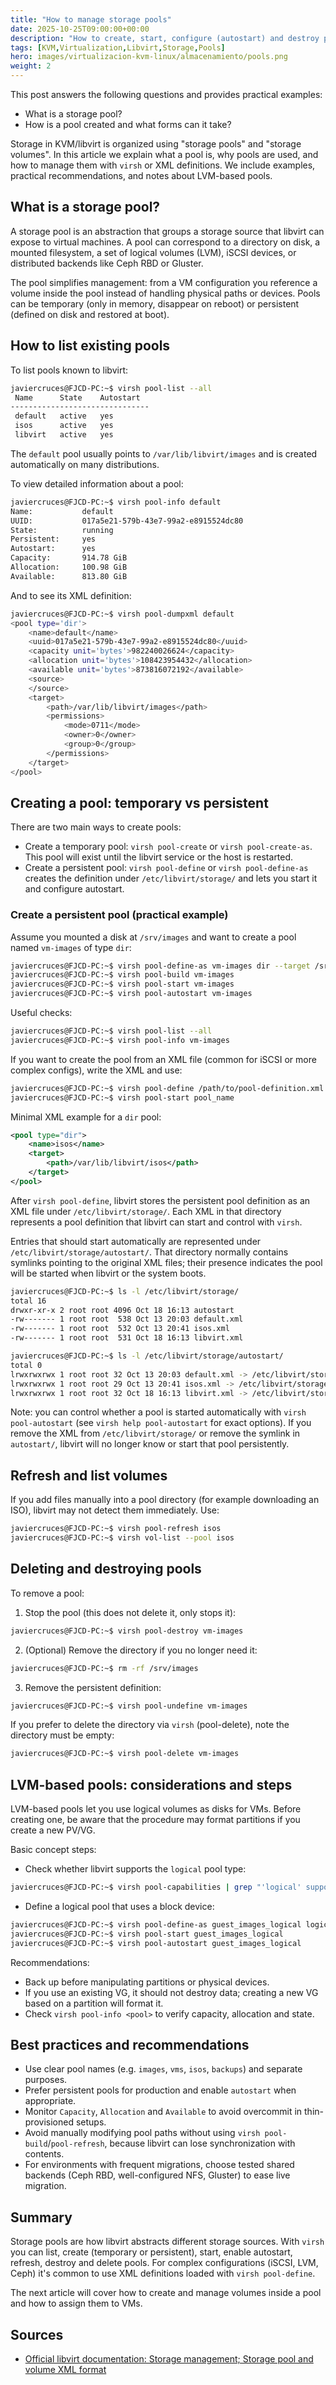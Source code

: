 ```yaml
---
title: "How to manage storage pools"
date: 2025-10-25T09:00:00+00:00
description: "How to create, start, configure (autostart) and destroy pools using virsh and XML files; list and inspect pools; differences between types: dir, disk, logical, iSCSI, ZFS, NFS."
tags: [KVM,Virtualization,Libvirt,Storage,Pools]
hero: images/virtualizacion-kvm-linux/almacenamiento/pools.png
weight: 2
---
```


This post answers the following questions and provides practical examples:

- What is a storage pool?
- How is a pool created and what forms can it take?

Storage in KVM/libvirt is organized using "storage pools" and "storage volumes". In this article we explain what a pool is, why pools are used, and how to manage them with `virsh` or XML definitions. We include examples, practical recommendations, and notes about LVM-based pools.

## What is a storage pool?

A storage pool is an abstraction that groups a storage source that libvirt can expose to virtual machines. A pool can correspond to a directory on disk, a mounted filesystem, a set of logical volumes (LVM), iSCSI devices, or distributed backends like Ceph RBD or Gluster.

The pool simplifies management: from a VM configuration you reference a volume inside the pool instead of handling physical paths or devices. Pools can be temporary (only in memory, disappear on reboot) or persistent (defined on disk and restored at boot).

## How to list existing pools

To list pools known to libvirt:

```bash
javiercruces@FJCD-PC:~$ virsh pool-list --all
 Name      State    Autostart
-------------------------------
 default   active   yes
 isos      active   yes
 libvirt   active   yes

```

The `default` pool usually points to `/var/lib/libvirt/images` and is created automatically on many distributions.

To view detailed information about a pool:

```bash
javiercruces@FJCD-PC:~$ virsh pool-info default
Name:           default
UUID:           017a5e21-579b-43e7-99a2-e8915524dc80
State:          running
Persistent:     yes
Autostart:      yes
Capacity:       914.78 GiB
Allocation:     100.98 GiB
Available:      813.80 GiB

```

And to see its XML definition:

```bash
javiercruces@FJCD-PC:~$ virsh pool-dumpxml default
<pool type='dir'>
	<name>default</name>
	<uuid>017a5e21-579b-43e7-99a2-e8915524dc80</uuid>
	<capacity unit='bytes'>982240026624</capacity>
	<allocation unit='bytes'>108423954432</allocation>
	<available unit='bytes'>873816072192</available>
	<source>
	</source>
	<target>
		<path>/var/lib/libvirt/images</path>
		<permissions>
			<mode>0711</mode>
			<owner>0</owner>
			<group>0</group>
		</permissions>
	</target>
</pool>
```

## Creating a pool: temporary vs persistent

There are two main ways to create pools:

- Create a temporary pool: `virsh pool-create` or `virsh pool-create-as`. This pool will exist until the libvirt service or the host is restarted.
- Create a persistent pool: `virsh pool-define` or `virsh pool-define-as` creates the definition under `/etc/libvirt/storage/` and lets you start it and configure autostart.

### Create a persistent pool (practical example)

Assume you mounted a disk at `/srv/images` and want to create a pool named `vm-images` of type `dir`:

```bash
javiercruces@FJCD-PC:~$ virsh pool-define-as vm-images dir --target /srv/images
javiercruces@FJCD-PC:~$ virsh pool-build vm-images
javiercruces@FJCD-PC:~$ virsh pool-start vm-images
javiercruces@FJCD-PC:~$ virsh pool-autostart vm-images
```

Useful checks:

```bash
javiercruces@FJCD-PC:~$ virsh pool-list --all
javiercruces@FJCD-PC:~$ virsh pool-info vm-images
```

If you want to create the pool from an XML file (common for iSCSI or more complex configs), write the XML and use:

```bash
javiercruces@FJCD-PC:~$ virsh pool-define /path/to/pool-definition.xml
javiercruces@FJCD-PC:~$ virsh pool-start pool_name
```

Minimal XML example for a `dir` pool:

```xml
<pool type="dir">
	<name>isos</name>
	<target>
		<path>/var/lib/libvirt/isos</path>
	</target>
</pool>
```

After `virsh pool-define`, libvirt stores the persistent pool definition as an XML file under `/etc/libvirt/storage/`. Each XML in that directory represents a pool definition that libvirt can start and control with `virsh`.

Entries that should start automatically are represented under `/etc/libvirt/storage/autostart/`. That directory normally contains symlinks pointing to the original XML files; their presence indicates the pool will be started when libvirt or the system boots.

```bash
javiercruces@FJCD-PC:~$ ls -l /etc/libvirt/storage/
total 16
drwxr-xr-x 2 root root 4096 Oct 18 16:13 autostart
-rw------- 1 root root  538 Oct 13 20:03 default.xml
-rw------- 1 root root  532 Oct 13 20:41 isos.xml
-rw------- 1 root root  531 Oct 18 16:13 libvirt.xml

javiercruces@FJCD-PC:~$ ls -l /etc/libvirt/storage/autostart/
total 0
lrwxrwxrwx 1 root root 32 Oct 13 20:03 default.xml -> /etc/libvirt/storage/default.xml
lrwxrwxrwx 1 root root 29 Oct 13 20:41 isos.xml -> /etc/libvirt/storage/isos.xml
lrwxrwxrwx 1 root root 32 Oct 18 16:13 libvirt.xml -> /etc/libvirt/storage/libvirt.xml
```

Note: you can control whether a pool is started automatically with `virsh pool-autostart` (see `virsh help pool-autostart` for exact options). If you remove the XML from `/etc/libvirt/storage/` or remove the symlink in `autostart/`, libvirt will no longer know or start that pool persistently.

## Refresh and list volumes

If you add files manually into a pool directory (for example downloading an ISO), libvirt may not detect them immediately. Use:

```bash
javiercruces@FJCD-PC:~$ virsh pool-refresh isos
javiercruces@FJCD-PC:~$ virsh vol-list --pool isos
```

## Deleting and destroying pools

To remove a pool:

1. Stop the pool (this does not delete it, only stops it):

```bash
javiercruces@FJCD-PC:~$ virsh pool-destroy vm-images
```

2. (Optional) Remove the directory if you no longer need it:

```bash
javiercruces@FJCD-PC:~$ rm -rf /srv/images
```

3. Remove the persistent definition:

```bash
javiercruces@FJCD-PC:~$ virsh pool-undefine vm-images
```

If you prefer to delete the directory via `virsh` (pool-delete), note the directory must be empty:

```bash
javiercruces@FJCD-PC:~$ virsh pool-delete vm-images
```

## LVM-based pools: considerations and steps

LVM-based pools let you use logical volumes as disks for VMs. Before creating one, be aware that the procedure may format partitions if you create a new PV/VG.

Basic concept steps:

- Check whether libvirt supports the `logical` pool type:

```bash
javiercruces@FJCD-PC:~$ virsh pool-capabilities | grep "'logical' supported='yes'"
```

- Define a logical pool that uses a block device:

```bash
javiercruces@FJCD-PC:~$ virsh pool-define-as guest_images_logical logical --source-dev=/dev/sdc --source-name libvirt_lvm --target /dev/libvirt_lvm
javiercruces@FJCD-PC:~$ virsh pool-start guest_images_logical
javiercruces@FJCD-PC:~$ virsh pool-autostart guest_images_logical
```

Recommendations:

- Back up before manipulating partitions or physical devices.
- If you use an existing VG, it should not destroy data; creating a new VG based on a partition will format it.
- Check `virsh pool-info <pool>` to verify capacity, allocation and state.

## Best practices and recommendations

- Use clear pool names (e.g. `images`, `vms`, `isos`, `backups`) and separate purposes.
- Prefer persistent pools for production and enable `autostart` when appropriate.
- Monitor `Capacity`, `Allocation` and `Available` to avoid overcommit in thin-provisioned setups.
- Avoid manually modifying pool paths without using `virsh pool-build`/`pool-refresh`, because libvirt can lose synchronization with contents.
- For environments with frequent migrations, choose tested shared backends (Ceph RBD, well-configured NFS, Gluster) to ease live migration.

## Summary

Storage pools are how libvirt abstracts different storage sources. With `virsh` you can list, create (temporary or persistent), start, enable autostart, refresh, destroy and delete pools. For complex configurations (iSCSI, LVM, Ceph) it's common to use XML definitions loaded with `virsh pool-define`.

The next article will cover how to create and manage volumes inside a pool and how to assign them to VMs.

## Sources

- [Official libvirt documentation: Storage management; Storage pool and volume XML format](https://libvirt.org/storage.html)

